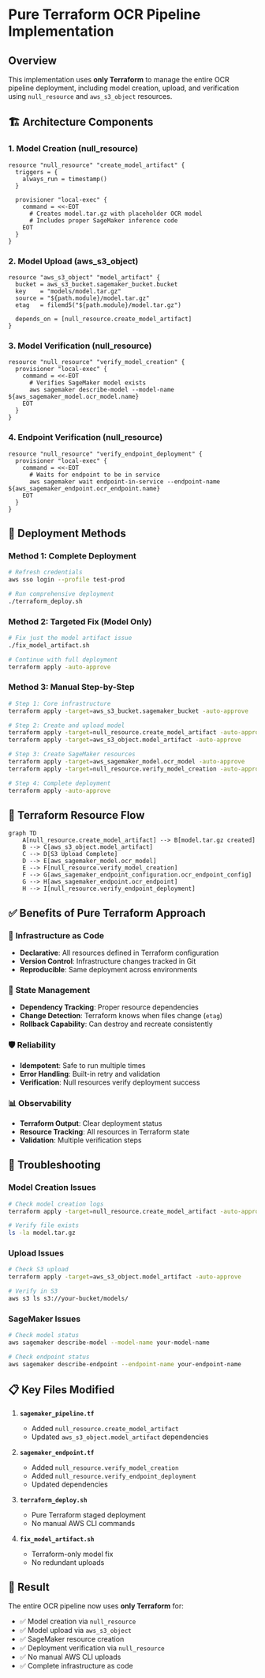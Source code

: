# Pure Terraform OCR Pipeline Implementation

## Overview
This implementation uses **only Terraform** to manage the entire OCR pipeline deployment, including model creation, upload, and verification using `null_resource` and `aws_s3_object` resources.

## 🏗️ Architecture Components

### 1. Model Creation (null_resource)
```hcl
resource "null_resource" "create_model_artifact" {
  triggers = {
    always_run = timestamp()
  }
  
  provisioner "local-exec" {
    command = <<-EOT
      # Creates model.tar.gz with placeholder OCR model
      # Includes proper SageMaker inference code
    EOT
  }
}
```

### 2. Model Upload (aws_s3_object)
```hcl
resource "aws_s3_object" "model_artifact" {
  bucket = aws_s3_bucket.sagemaker_bucket.bucket
  key    = "models/model.tar.gz"
  source = "${path.module}/model.tar.gz"
  etag   = filemd5("${path.module}/model.tar.gz")
  
  depends_on = [null_resource.create_model_artifact]
}
```

### 3. Model Verification (null_resource)
```hcl
resource "null_resource" "verify_model_creation" {
  provisioner "local-exec" {
    command = <<-EOT
      # Verifies SageMaker model exists
      aws sagemaker describe-model --model-name ${aws_sagemaker_model.ocr_model.name}
    EOT
  }
}
```

### 4. Endpoint Verification (null_resource)
```hcl
resource "null_resource" "verify_endpoint_deployment" {
  provisioner "local-exec" {
    command = <<-EOT
      # Waits for endpoint to be in service
      aws sagemaker wait endpoint-in-service --endpoint-name ${aws_sagemaker_endpoint.ocr_endpoint.name}
    EOT
  }
}
```

## 🚀 Deployment Methods

### Method 1: Complete Deployment
```bash
# Refresh credentials
aws sso login --profile test-prod

# Run comprehensive deployment
./terraform_deploy.sh
```

### Method 2: Targeted Fix (Model Only)
```bash
# Fix just the model artifact issue
./fix_model_artifact.sh

# Continue with full deployment
terraform apply -auto-approve
```

### Method 3: Manual Step-by-Step
```bash
# Step 1: Core infrastructure
terraform apply -target=aws_s3_bucket.sagemaker_bucket -auto-approve

# Step 2: Create and upload model
terraform apply -target=null_resource.create_model_artifact -auto-approve
terraform apply -target=aws_s3_object.model_artifact -auto-approve

# Step 3: Create SageMaker resources
terraform apply -target=aws_sagemaker_model.ocr_model -auto-approve
terraform apply -target=null_resource.verify_model_creation -auto-approve

# Step 4: Complete deployment
terraform apply -auto-approve
```

## 🔄 Terraform Resource Flow

```mermaid
graph TD
    A[null_resource.create_model_artifact] --> B[model.tar.gz created]
    B --> C[aws_s3_object.model_artifact]
    C --> D[S3 Upload Complete]
    D --> E[aws_sagemaker_model.ocr_model]
    E --> F[null_resource.verify_model_creation]
    F --> G[aws_sagemaker_endpoint_configuration.ocr_endpoint_config]
    G --> H[aws_sagemaker_endpoint.ocr_endpoint]
    H --> I[null_resource.verify_endpoint_deployment]
```

## ✅ Benefits of Pure Terraform Approach

### 🎯 **Infrastructure as Code**
- **Declarative**: All resources defined in Terraform configuration
- **Version Control**: Infrastructure changes tracked in Git
- **Reproducible**: Same deployment across environments

### 🔄 **State Management**
- **Dependency Tracking**: Proper resource dependencies
- **Change Detection**: Terraform knows when files change (`etag`)
- **Rollback Capability**: Can destroy and recreate consistently

### 🛡️ **Reliability**
- **Idempotent**: Safe to run multiple times
- **Error Handling**: Built-in retry and validation
- **Verification**: Null resources verify deployment success

### 📊 **Observability**
- **Terraform Output**: Clear deployment status
- **Resource Tracking**: All resources in Terraform state
- **Validation**: Multiple verification steps

## 🔧 Troubleshooting

### Model Creation Issues
```bash
# Check model creation logs
terraform apply -target=null_resource.create_model_artifact -auto-approve

# Verify file exists
ls -la model.tar.gz
```

### Upload Issues
```bash
# Check S3 upload
terraform apply -target=aws_s3_object.model_artifact -auto-approve

# Verify in S3
aws s3 ls s3://your-bucket/models/
```

### SageMaker Issues
```bash
# Check model status
aws sagemaker describe-model --model-name your-model-name

# Check endpoint status
aws sagemaker describe-endpoint --endpoint-name your-endpoint-name
```

## 📋 Key Files Modified

1. **`sagemaker_pipeline.tf`**
   - Added `null_resource.create_model_artifact`
   - Updated `aws_s3_object.model_artifact` dependencies

2. **`sagemaker_endpoint.tf`**
   - Added `null_resource.verify_model_creation`
   - Added `null_resource.verify_endpoint_deployment`
   - Updated dependencies

3. **`terraform_deploy.sh`**
   - Pure Terraform staged deployment
   - No manual AWS CLI commands

4. **`fix_model_artifact.sh`**
   - Terraform-only model fix
   - No redundant uploads

## 🎉 Result

The entire OCR pipeline now uses **only Terraform** for:
- ✅ Model creation via `null_resource`
- ✅ Model upload via `aws_s3_object` 
- ✅ SageMaker resource creation
- ✅ Deployment verification via `null_resource`
- ✅ No manual AWS CLI uploads
- ✅ Complete infrastructure as code
